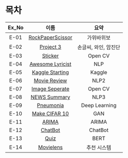 # 목차

|Ex_No|이름|요약|
|:------:|:---:|:---:|
|E-01|[RockPaperScissor](https://github.com/youngchurl/EXPLORATION/blob/main/%5BE-01%5DRockscissorPaper/%5BE-01%5DRockPaperScissor.ipynb)|가위바위보|
|E-02|[Project 3](https://github.com/youngchurl/EXPLORATION/blob/main/%5BE-02%5D%20Project%203/%5BE-02%5D%20Project%203.ipynb)|손글씨, 와인, 암진단|
|E-03|[Sticker](https://github.com/youngchurl/EXPLORATION/blob/main/%5BE-03%5D%20Sticker/%5BE-03%5D%20Sticker.ipynb)|Open CV|
|E-04|[Awesome Lyricist](https://github.com/youngchurl/EXPLORATION/blob/main/%5BE-04%5D%20Awesome%20lyricist/%5BE-04%5D%20Awesome%20lyricist.ipynb)|NLP|
|E-05|[Kaggle Starting](https://github.com/youngchurl/EXPLORATION/blob/main/%5BE-05%5D%20Kaggle%20Starting/%5BE-05%5D%20Kaggle%20Starting.ipynb)|Kaggle|
|E-06|[Movie Review](https://github.com/youngchurl/EXPLORATION/blob/main/%5BE-06%5D%20Movie%20Review/%5BE-06%5D%20Movie%20Review%20(1).ipynb)|NLP2|
|E-07|[Image Seperate](https://github.com/youngchurl/EXPLORATION/blob/main/%5BE-07%5D%20Image%20Seperate/%5BE-07%5D%20Image%20seperate%20(1).ipynb)|Open CV|
|E-08|[NEWS Summary](https://github.com/youngchurl/EXPLORATION/blob/main/%5BE-08%5D%20NEWS%20Summary/%5BE-08%5D%20NEWS%20Summary.ipynb)|NLP3|
|E-09|[Pneumonia](https://github.com/youngchurl/EXPLORATION/blob/main/%5BE-09%5D%20Pneumonia/%5BE-09%5D%20Pneumonia.ipynb)|Deep Learning|
|E-10|[Make CIFAR 10](https://github.com/youngchurl/EXPLORATION/blob/main/%5BE-10%5D%20Make%20CIFAR%2010/%5BE-10%5D%20Make%20CIFAR.ipynb)|GAN|
|E-11|[ARIMA](https://github.com/youngchurl/EXPLORATION/blob/main/%5BE-11%5D%20ARIMA/%5BE-11%5D%20ARIMA.ipynb)|ARIMA|
|E-12|[ChatBot](https://github.com/youngchurl/EXPLORATION/blob/main/%5BE-12%5D%20ChatBot/%5BE-12%5D%20ChatBot.ipynb)|ChatBot|
|E-13|[Quiz](https://github.com/youngchurl/EXPLORATION/blob/main/%5BE-13%5D%20Quiz/%5BE-13%5D%20Quiz.ipynb)|BERT|
|E-14|[Movielens](https://github.com/youngchurl/EXPLORATION/blob/main/%5BE-14%5D%20Movielens/%5BE-14%5D%20Movielens.ipynb)|추천 시스템|
